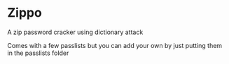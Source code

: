 # Zippo
A zip password cracker using dictionary attack 

Comes with a few passlists but you can add your own by just putting them in the passlists folder
